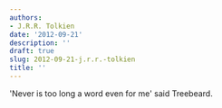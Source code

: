```yaml
---
authors:
- J.R.R. Tolkien
date: '2012-09-21'
description: ''
draft: true
slug: 2012-09-21-j.r.r.-tolkien
title: ''
---
```

'Never is too long a word even for me' said Treebeard.



